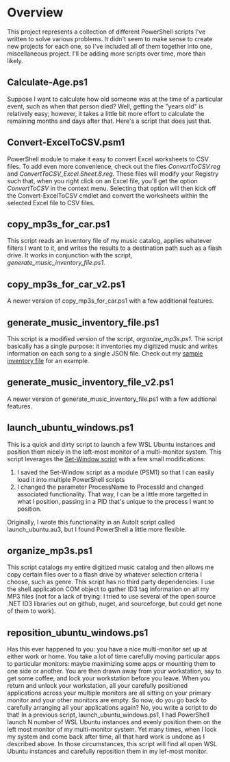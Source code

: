 # Overview
This project represents a collection of different PowerShell scripts I've written to solve various problems.  It didn't seem to make sense to create new projects for each one, so I've included all of them together into one, miscellaneous project.  I'll be adding more scripts over time, more than likely.

## Calculate-Age.ps1
Suppose I want to calculate how old someone was at the time of a particular event, such as when that person died?  Well, getting the "years old" is relatively easy; however, it takes a little bit more effort to calculate the remaining months and days after that.  Here's a script that does just that.

## Convert-ExcelToCSV.psm1
PowerShell module to make it easy to convert Excel worksheets to CSV files.  To add even more convenience, check out the files *ConvertToCSV.reg* and *ConvertToCSV_Excel.Sheet.8.reg*.  These files will modify your Registry such that, when you right click on an Excel file, you'll get the option *ConvertToCSV* in the context menu.  Selecting that option will then kick off the Convert-ExcelToCSV cmdlet and convert the worksheets within the selected Excel file to CSV files.

## copy_mp3s_for_car.ps1
This script reads an inventory file of my music catalog, applies whatever filters I want to it, and writes the results to a destination path such as a flash drive.  It works in conjunction with the script, *generate_music_inventory_file.ps1*.

## copy_mp3s_for_car_v2.ps1
A newer version of copy_mp3s_for_car.ps1 with a few additional features.

## generate_music_inventory_file.ps1
This script is a modified version of the script, *organize_mp3s.ps1*.  The script basically has a single purpose: it inventories my digitized music and writes information on each song to a single JSON file.  Check out my [sample inventory file](../blob/master/sample_mp3_collection.json) for an example.

## generate_music_inventory_file_v2.ps1
A newer version of generate_music_inventory_file.ps1 with a few addtional features.

## launch_ubuntu_windows.ps1
This is a quick and dirty script to launch a few WSL Ubuntu instances and position them nicely in the left-most
monitor of a multi-monitor system.  This script leverages the [Set-Window script](https://gallery.technet.microsoft.com/scriptcenter/Set-the-position-and-size-54853527) with a few small modifications:
1. I saved the Set-Window script as a module (PSM1) so that I can easily load it into multiple PowerShell scripts
2. I changed the parameter ProcessName to ProcessId and changed associated functionality.  That way, I can be a little
more targetted in what I position, passing in a PID that's unique to the process I want to position.

Originally, I wrote this functionality in an AutoIt script called launch_ubuntu.au3, but I found PowerShell a little more flexible.

## organize_mp3s.ps1
This script catalogs my entire digitized music catalog and then allows me copy certain files over to a flash drive by whatever selection criteria I choose, such as genre.  This script has no third party dependencies: I use the shell.application COM object to gather ID3 tag information on all my MP3 files (not for a lack of trying: I tried to use several of the open source .NET ID3 libraries out on github, nuget, and sourceforge, but could get none of them to work).

## reposition_ubuntu_windows.ps1
Has this ever happened to you: you have a nice multi-monitor set up at either work or home. You take a lot of time carefully moving particular apps to particular monitors: maybe maximizing some apps or mounting them to one side or another.  You are then drawn away from your workstation, say to get some coffee, and lock your workstation before you leave.  When you return and unlock your workstation, all your carefully positioned applications across your multiple monitors are all sitting on your primary monitor and your other monitors are empty.  So now, do you go back to carefully arranging all your applications again?  No, you write a script to do that!  In a previous script, launch_ubuntu_windows.ps1, I had PowerShell launch N number of WSL Ubuntu instances and evenly position them on the left most monitor of my multi-monitor system.  Yet many times, when I lock my system and come back after time, all that hard work is undone as I described above. In those circumstances, this script will find all open WSL Ubuntu instances and carefully reposition them in my lef-most monitor.
